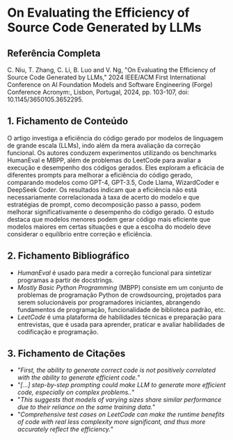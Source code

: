 # On Evaluating the Efficiency of Source Code Generated by LLMs

## Referência Completa
C. Niu, T. Zhang, C. Li, B. Luo and V. Ng, "On Evaluating the Efficiency of Source Code Generated by LLMs," 2024 IEEE/ACM First International Conference on AI Foundation Models and Software Engineering (Forge) Conference Acronym:, Lisbon, Portugal, 2024, pp. 103-107, doi: 10.1145/3650105.3652295.

## 1. Fichamento de Conteúdo

O artigo investiga a eficiência do código gerado por modelos de linguagem de grande escala (LLMs), indo além da mera avaliação da correção funcional. Os autores conduzem experimentos utilizando os benchmarks HumanEval e MBPP, além de problemas do LeetCode para avaliar a execução e desempenho dos códigos gerados. Eles exploram a eficácia de diferentes prompts para melhorar a eficiência do código gerado, comparando modelos como GPT-4, GPT-3.5, Code Llama, WizardCoder e DeepSeek Coder. Os resultados indicam que a eficiência não está necessariamente correlacionada à taxa de acerto do modelo e que estratégias de prompt, como decomposição passo a passo, podem melhorar significativamente o desempenho do código gerado. O estudo destaca que modelos menores podem gerar código mais eficiente que modelos maiores em certas situações e que a escolha do modelo deve considerar o equilíbrio entre correção e eficiência. 

## 2. Fichamento Bibliográfico

- _HumanEval_ é usado para medir a correção funcional para sintetizar programas a partir de docstrings.
- _Mostly Basic Python Programming_ (MBPP) consiste em um conjunto de problemas de programação Python de crowdsourcing, projetados para serem solucionáveis ​​por programadores iniciantes, abrangendo fundamentos de programação, funcionalidade de biblioteca padrão, etc.
- _LeetCode_ é uma plataforma de habilidades técnicas e preparação para entrevistas, que é usada para aprender, praticar e avaliar habilidades de codificação e programação.

## 3. Fichamento de Citações

- "_First, the ability to generate correct code is not positively correlated with the ability to generate efficient code._"
- "_[...] step-by-step prompting could make LLM to generate more efficient code, especially on complex problems.._"
- "_This suggests that models of varying sizes share similar performance due to their reliance on the same training data._"
- "_Comprehensive test cases on LeetCode can make the runtime benefits of code with real less complexity more significant, and thus more accurately reflect the efficiency._"
